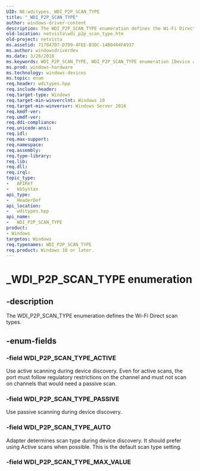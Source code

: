 ```yaml
---
UID: NE:wditypes._WDI_P2P_SCAN_TYPE
title: "_WDI_P2P_SCAN_TYPE"
author: windows-driver-content
description: The WDI_P2P_SCAN_TYPE enumeration defines the Wi-Fi Direct scan types.
old-location: netvista\wdi_p2p_scan_type.htm
old-project: netvista
ms.assetid: 717847D7-D7D9-4FEE-B3DC-14B0404FA937
ms.author: windowsdriverdev
ms.date: 3/26/2018
ms.keywords: WDI_P2P_SCAN_TYPE, WDI_P2P_SCAN_TYPE enumeration [Device and Driver Installation], WDI_P2P_SCAN_TYPE_ACTIVE, WDI_P2P_SCAN_TYPE_AUTO, WDI_P2P_SCAN_TYPE_PASSIVE, _WDI_P2P_SCAN_TYPE, netvista.wdi_p2p_scan_type, netvista.wifi_p2p_scan_type, wditypes/WDI_P2P_SCAN_TYPE, wditypes/WDI_P2P_SCAN_TYPE_ACTIVE, wditypes/WDI_P2P_SCAN_TYPE_AUTO, wditypes/WDI_P2P_SCAN_TYPE_PASSIVE
ms.prod: windows-hardware
ms.technology: windows-devices
ms.topic: enum
req.header: wditypes.hpp
req.include-header: 
req.target-type: Windows
req.target-min-winverclnt: Windows 10
req.target-min-winversvr: Windows Server 2016
req.kmdf-ver: 
req.umdf-ver: 
req.ddi-compliance: 
req.unicode-ansi: 
req.idl: 
req.max-support: 
req.namespace: 
req.assembly: 
req.type-library: 
req.lib: 
req.dll: 
req.irql: 
topic_type:
-	APIRef
-	kbSyntax
api_type:
-	HeaderDef
api_location:
-	wditypes.hpp
api_name:
-	WDI_P2P_SCAN_TYPE
product:
- Windows
targetos: Windows
req.typenames: WDI_P2P_SCAN_TYPE
req.product: Windows 10 or later.
---
```


# _WDI_P2P_SCAN_TYPE enumeration


## -description


The WDI_P2P_SCAN_TYPE enumeration defines the Wi-Fi Direct scan types.


## -enum-fields




### -field WDI_P2P_SCAN_TYPE_ACTIVE

Use active scanning during device discovery. Even for active scans, the port must follow regulatory restrictions on the channel and must not scan on channels that would need a passive scan.


### -field WDI_P2P_SCAN_TYPE_PASSIVE

Use passive scanning during device discovery.


### -field WDI_P2P_SCAN_TYPE_AUTO

Adapter determines scan type during device discovery. It should prefer using Active scans when possible. This is the default scan type setting.


### -field WDI_P2P_SCAN_TYPE_MAX_VALUE



